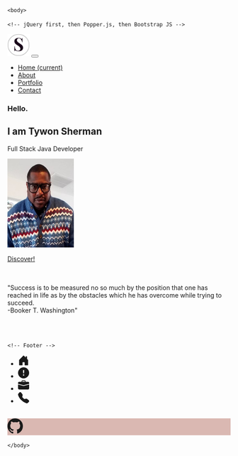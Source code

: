 <!DOCTYPE html>
<html lang="en">
	<head>
		<meta charset="UTF-8">
		<title>My Portfolio</title>
        <link rel="stylesheet" type="text/css" href="stylesheet.css">
        <link rel="preconnect" href="https://fonts.gstatic.com">
<link href="https://fonts.googleapis.com/css2?family=Lobster&display=swap" rel="stylesheet">
         <!-- Required meta tags and Bootstrap CSS -->
  <meta charset="utf-8">
  <meta name="viewport" content="width=device-width, initial-scale=1, shrink-to-fit=no">
  <link rel="stylesheet" href="https://cdn.jsdelivr.net/npm/bootstrap@4.5.3/dist/css/bootstrap.min.css" 
  integrity="sha384-TX8t27EcRE3e/ihU7zmQxVncDAy5uIKz4rEkgIXeMed4M0jlfIDPvg6uqKI2xXr2" crossorigin="anonymous">
  
 

</head>

	<body>

    <!-- jQuery first, then Popper.js, then Bootstrap JS -->
  <script src="https://code.jquery.com/jquery-3.5.1.slim.min.js" 
  integrity="sha384-DfXdz2htPH0lsSSs5nCTpuj/zy4C+OGpamoFVy38MVBnE+IbbVYUew+OrCXaRkfj" crossorigin="anonymous"></script>
<script src="https://cdn.jsdelivr.net/npm/bootstrap@4.5.3/dist/js/bootstrap.bundle.min.js"
 integrity="sha384-ho+j7jyWK8fNQe+A12Hb8AhRq26LrZ/JpcUGGOn+Y7RsweNrtN/tE3MoK7ZeZDyx" crossorigin="anonymous"></script>

 <nav class="navbar navbar-dark bg-primary">
  <a class="navbar-brand" href="about.html"><img src="letter_s.png" height="50px" width="50px" alt=""/></a>
  
  <button class="navbar-toggler" type="button" data-toggle="collapse" data-target="#navbarNavDropdown" aria-controls="navbarNavDropdown" aria-expanded="false" aria-label="Toggle navigation">
    <span class="navbar-toggler-icon"></span>
  </button>
  <div class="collapse navbar-collapse" id="navbarNavDropdown">
    <ul class="navbar-nav">
      <li class="nav-item active">
        <a class="nav-link" href="index.html">Home <span class="sr-only">(current)</span></a>
      </li>
      <li class="nav-item">
        <a class="nav-link" href="about.html">About</a>
      </li>
      <li class="nav-item">
        <a class="nav-link" href="portfolio.html">Portfolio</a>
      </li>
      <li class="nav-item">
        <a class="nav-link" href="contact.html">Contact</a>
      </li>
    </ul>
  </div>
</nav>

<!-- Grid Layout 3 columns -->
<div class="container">
    <div class="greeting">
      <h3>Hello. </h3>
      <h2>I am Tywon Sherman</h2>
        <p>Full Stack Java Developer</p>
      <p><img src="headshot.jpg" height="200px" width="150px" alt="" /></p>
      <div class="btn">
        <a href="about.html" class="btn-btn" >Discover!</a>
     </div>
    </div> 
</div>
<br>
<br>
<div class="col-sm-12">       
  <p>"Success is to be measured no so much by the position that one has reached in life as by the obstacles which he has overcome while trying to succeed. <br>-Booker T. Washington"</p>
</div>

<br>
<br>




	<!-- Footer -->	
 <div class="footer-nav">
        <ul>
            <li><a href="index.html"><svg xmlns="http://www.w3.org/2000/svg" width="25" height="25" fill="currentColor" class="bi bi-house-door-fill" viewBox="0 0 16 16">
              <path d="M6.5 14.5v-3.505c0-.245.25-.495.5-.495h2c.25 0 .5.25.5.5v3.5a.5.5 0 0 0 .5.5h4a.5.5 0 0 0 .5-.5v-7a.5.5 0 0 0-.146-.354L13 5.793V2.5a.5.5 0 0 0-.5-.5h-1a.5.5 0 0 0-.5.5v1.293L8.354 1.146a.5.5 0 0 0-.708 0l-6 6A.5.5 0 0 0 1.5 7.5v7a.5.5 0 0 0 .5.5h4a.5.5 0 0 0 .5-.5z"/>
            </svg></a></li>
            <li><a href="about.html"> <svg xmlns="http://www.w3.org/2000/svg" width="25" height="25" fill="currentColor" class="bi bi-exclamation-circle-fill" viewBox="0 0 16 16">
              <path d="M16 8A8 8 0 1 1 0 8a8 8 0 0 1 16 0zM8 4a.905.905 0 0 0-.9.995l.35 3.507a.552.552 0 0 0 1.1 0l.35-3.507A.905.905 0 0 0 8 4zm.002 6a1 1 0 1 0 0 2 1 1 0 0 0 0-2z"/>
            </svg> </a></li>
            <li><a href="portfolio.html"><svg xmlns="http://www.w3.org/2000/svg" width="25" height="25" fill="currentColor" class="bi bi-briefcase-fill" viewBox="0 0 16 16">
              <path d="M6.5 1A1.5 1.5 0 0 0 5 2.5V3H1.5A1.5 1.5 0 0 0 0 4.5v1.384l7.614 2.03a1.5 1.5 0 0 0 .772 0L16 5.884V4.5A1.5 1.5 0 0 0 14.5 3H11v-.5A1.5 1.5 0 0 0 9.5 1h-3zm0 1h3a.5.5 0 0 1 .5.5V3H6v-.5a.5.5 0 0 1 .5-.5z"/>
              <path d="M0 12.5A1.5 1.5 0 0 0 1.5 14h13a1.5 1.5 0 0 0 1.5-1.5V6.85L8.129 8.947a.5.5 0 0 1-.258 0L0 6.85v5.65z"/>
            </svg></a></li>
            <li><a href="contact.html"><svg xmlns="http://www.w3.org/2000/svg" width="25" height="25" fill="currentColor" class="bi bi-telephone-fill" viewBox="0 0 16 16">
              <path fill-rule="evenodd" d="M1.885.511a1.745 1.745 0 0 1 2.61.163L6.29 2.98c.329.423.445.974.315 1.494l-.547 2.19a.678.678 0 0 0 .178.643l2.457 2.457a.678.678 0 0 0 .644.178l2.189-.547a1.745 1.745 0 0 1 1.494.315l2.306 1.794c.829.645.905 1.87.163 2.611l-1.034 1.034c-.74.74-1.846 1.065-2.877.702a18.634 18.634 0 0 1-7.01-4.42 18.634 18.634 0 0 1-4.42-7.009c-.362-1.03-.037-2.137.703-2.877L1.885.511z"/>
            </svg></a></li><br>
        </ul>
        <p style="background-color:rgb(218, 184, 178);"><a href="https://github.com/ty1sherman" target="_blank"><svg xmlns="http://www.w3.org/2000/svg" width="35" height="35" fill="currentColor" class="bi bi-github" viewBox="0 0 16 16">
          <path d="M8 0C3.58 0 0 3.58 0 8c0 3.54 2.29 6.53 5.47 7.59.4.07.55-.17.55-.38 0-.19-.01-.82-.01-1.49-2.01.37-2.53-.49-2.69-.94-.09-.23-.48-.94-.82-1.13-.28-.15-.68-.52-.01-.53.63-.01 1.08.58 1.23.82.72 1.21 1.87.87 2.33.66.07-.52.28-.87.51-1.07-1.78-.2-3.64-.89-3.64-3.95 0-.87.31-1.59.82-2.15-.08-.2-.36-1.02.08-2.12 0 0 .67-.21 2.2.82.64-.18 1.32-.27 2-.27.68 0 1.36.09 2 .27 1.53-1.04 2.2-.82 2.2-.82.44 1.1.16 1.92.08 2.12.51.56.82 1.27.82 2.15 0 3.07-1.87 3.75-3.65 3.95.29.25.54.73.54 1.48 0 1.07-.01 1.93-.01 2.2 0 .21.15.46.55.38A8.012 8.012 0 0 0 16 8c0-4.42-3.58-8-8-8z"/>
        </svg></i> </a></p>  
</div>
</div>

	</body>
</html>
